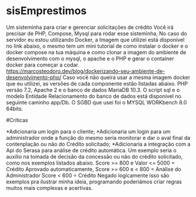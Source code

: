 # sisEmprestimos
Um sisteminha para criar e gerenciar solicitações de crédito
Você irá precisar de PHP, Compose, Mysql para rodar esse sisteminha,
No caso do servidor eu estou utilizando Docker, a Imagem que utilizei está disponível no link abaixo, o mesmo tem um mini tutorial de como instalar o docker e o docker compose na tua máquina e como clonar a imagem do ambiente de desenvolvimento com o mysql, o apache e o PHP e gerar o container docker para começar a codar.
https://marcosteodoro.dev/blog/dockerizando-seu-ambiente-de-desenvolvimento-php/
Caso vocẽ não queira usar a mesma imagem docker que eu utilizei, as versões de cada componente estão listadas abaixo.
PHP versão 7.2, Apache 2 e o banco de dados MariaDB 10.3.
O script sql e o modelo Entidade Relacionamento do banco de dados está disponível no seguinte caminho app/Db.
O SGBD que usei foi o MYSQL WORKbench 8.0 64bits.

#Críticas

*Adicionaria um login para o cliente;
*Adicionaria um login para um administrador onde a função do mesmo seria monitorar e dar o aval final da contenplação ou não do Crédito solicitado;
*Adicionaria a integração com a Api do Serasa para análise de crédito automática.
Um exemplo seria o auxílio na tomada de decisão da concessão ou não do crédito solicitado, como nos exemplos listados abaixo.
Score >= 800 e Valor <= 5000 = Crédito Aprovado automaticamente,
Score >= 600 e < 800 = Análise do Administrador
Score < 600 = Crédito Negado
logicamente isso são exemplos pra ilustrar minha ideia, programando poderiámos criar regras muitos mais complexas e acertivas.
